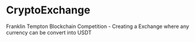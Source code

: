 # CryptoExchange
Franklin Tempton Blockchain Competition - Creating a Exchange where any currency can be convert into USDT
